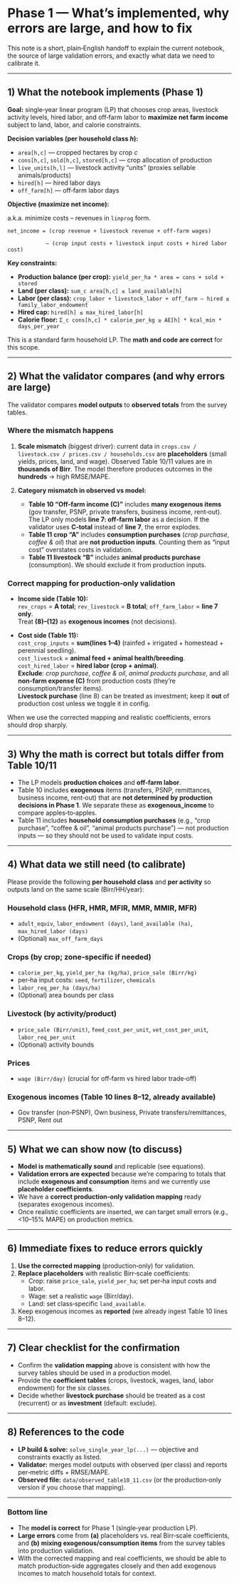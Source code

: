 
# Phase 1 — What’s implemented, why errors are large, and how to fix

This note is a short, plain‑English handoff to explain the current notebook, the source of large validation errors, and exactly what data we need to calibrate it.

---

## 1) What the notebook implements (Phase 1)

**Goal:** single‑year linear program (LP) that chooses crop areas, livestock activity levels, hired labor, and off‑farm labor to **maximize net farm income** subject to land, labor, and calorie constraints.

**Decision variables (per household class _h_):**
- `area[h,c]` — cropped hectares by crop _c_
- `cons[h,c]`, `sold[h,c]`, `stored[h,c]` — crop allocation of production
- `live_units[h,l]` — livestock activity “units” (proxies sellable animals/products)
- `hired[h]` — hired labor days
- `off_farm[h]` — off‑farm labor days

**Objective (maximize net income):**

a.k.a. minimize costs – revenues in `linprog` form.

	net_income = (crop revenue + livestock revenue + off‑farm wages)

	            – (crop input costs + livestock input costs + hired labor cost)

**Key constraints:**
- **Production balance (per crop):** `yield_per_ha * area = cons + sold + stored`
- **Land (per class):** `sum_c area[h,c] ≤ land_available[h]`
- **Labor (per class):** `crop_labor + livestock_labor + off_farm – hired ≤ family_labor_endowment`
- **Hired cap:** `hired[h] ≤ max_hired_labor[h]`
- **Calorie floor:** `Σ_c cons[h,c] * calorie_per_kg ≥ AE[h] * kcal_min * days_per_year`

This is a standard farm household LP. The **math and code are correct** for this scope.

---

## 2) What the validator compares (and why errors are large)

The validator compares **model outputs** to **observed totals** from the survey tables.

### Where the mismatch happens
1) **Scale mismatch** (biggest driver): current data in `crops.csv / livestock.csv / prices.csv / households.csv` are **placeholders** (small yields, prices, land, and wage). Observed Table 10/11 values are in **thousands of Birr**. The model therefore produces outcomes in the **hundreds** → high RMSE/MAPE.

2) **Category mismatch in observed vs model:**
   - **Table 10 “Off‑farm income (C)”** includes **many exogenous items** (gov transfer, PSNP, private transfers, business income, rent‑out). The LP only models **line 7: off‑farm labor** as a decision. If the validator uses **C‑total** instead of **line 7**, the error explodes.
   - **Table 11 crop “A”** includes **consumption purchases** (*crop purchase*, *coffee & oil*) that are **not production inputs**. Counting them as “input cost” overstates costs in validation.
   - **Table 11 livestock “B”** includes **animal products purchase** (consumption). We should exclude it from production inputs.

### Correct mapping for production‑only validation
- **Income side (Table 10):**  
  `rev_crops` = **A total**; `rev_livestock` = **B total**; `off_farm_labor` = **line 7 only**.  
  Treat **(8)–(12)** as **exogenous incomes** (not decisions).

- **Cost side (Table 11):**  
  `cost_crop_inputs` = **sum(lines 1–4)** (rainfed + irrigated + homestead + perennial seedling).  
  `cost_livestock` = **animal feed + animal health/breeding**.  
  `cost_hired_labor` = **hired labor (crop + animal)**.  
  **Exclude**: *crop purchase*, *coffee & oil*, *animal products purchase*, and all **non‑farm expense (C)** from production costs (they’re consumption/transfer items).  
  **Livestock purchase** (line 8) can be treated as investment; keep it **out** of production cost unless we toggle it in config.

When we use the corrected mapping and realistic coefficients, errors should drop sharply.

---

## 3) Why the math is correct but totals differ from Table 10/11

- The LP models **production choices** and **off‑farm labor**.  
- Table 10 includes **exogenous** items (transfers, PSNP, remittances, business income, rent‐out) that are **not determined by production decisions in Phase 1**. We separate these as **exogenous_income** to compare apples‑to‑apples.
- Table 11 includes **household consumption purchases** (e.g., “crop purchase”, “coffee & oil”, “animal products purchase”) — not production inputs — so they should not be used to validate input costs.

---

## 4) What data we still need (to calibrate)
Please provide the following **per household class** and **per activity** so outputs land on the same scale (Birr/HH/year):

### Household class (HFR, HMR, MFIR, MMR, MMIR, MFR)
- `adult_equiv`, `labor_endowment (days)`, `land_available (ha)`, `max_hired_labor (days)`  
- (Optional) `max_off_farm_days`

### Crops (by crop; zone‑specific if needed)
- `calorie_per_kg`, `yield_per_ha (kg/ha)`, `price_sale (Birr/kg)`
- per‑ha input costs: `seed`, `fertilizer`, `chemicals`
- `labor_req_per_ha (days/ha)`
- (Optional) area bounds per class

### Livestock (by activity/product)
- `price_sale (Birr/unit)`, `feed_cost_per_unit`, `vet_cost_per_unit`, `labor_req_per_unit`
- (Optional) activity bounds

### Prices
- `wage (Birr/day)` (crucial for off‑farm vs hired labor trade‑off)

### Exogenous incomes (Table 10 lines 8–12, **already available**)
- Gov transfer (non‑PSNP), Own business, Private transfers/remittances, PSNP, Rent out

---

## 5) What we can show now (to discuss)
- **Model is mathematically sound** and replicable (see equations).  
- **Validation errors are expected** because we’re comparing to totals that include **exogenous and consumption** items and we currently use **placeholder coefficients**.
- We have a **correct production‑only validation mapping** ready (separates exogenous incomes).  
- Once realistic coefficients are inserted, we can target small errors (e.g., <10–15% MAPE) on production metrics.

---

## 6) Immediate fixes to reduce errors quickly
1) **Use the corrected mapping** (production‑only) for validation.
2) **Replace placeholders** with realistic Birr‑scale coefficients:  
   - Crop: raise `price_sale`, `yield_per_ha`; set per‑ha input costs and labor.  
   - Wage: set a realistic `wage` (Birr/day).  
   - Land: set class‑specific `land_available`.
3) Keep exogenous incomes as **reported** (we already ingest Table 10 lines 8–12).

---

## 7) Clear checklist for the confirmation
- Confirm the **validation mapping** above is consistent with how the survey tables should be used in a production model.
- Provide the **coefficient tables** (crops, livestock, wages, land, labor endowment) for the six classes.
- Decide whether **livestock purchase** should be treated as a cost (recurrent) or as **investment** (default: exclude).

---

## 8) References to the code
- **LP build & solve:** `solve_single_year_lp(...)` — objective and constraints exactly as listed.
- **Validator:** merges model outputs with observed (per class) and reports per‑metric diffs + RMSE/MAPE.
- **Observed file:** `data/observed_table10_11.csv` (or the production‑only version if you choose that mapping).

---

### Bottom line
- The **model is correct** for Phase 1 (single‑year production LP).  
- **Large errors** come from **(a)** placeholders vs. real Birr‑scale coefficients, and **(b)** **mixing exogenous/consumption items** from the survey tables into production validation.  
- With the corrected mapping and real coefficients, we should be able to match production‑side aggregates closely and then add exogenous incomes to match household totals for context.

